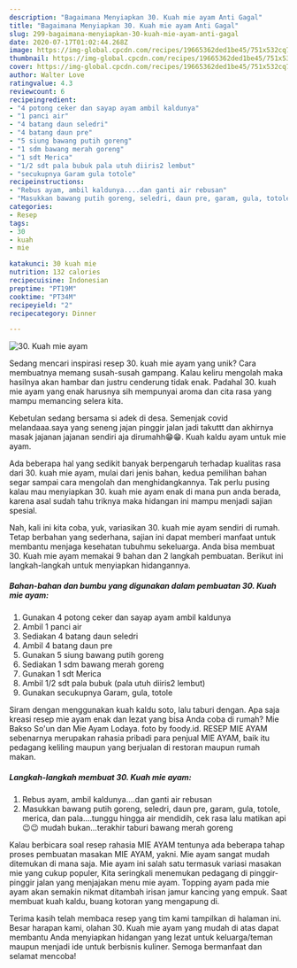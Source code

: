 ```yaml
---
description: "Bagaimana Menyiapkan 30. Kuah mie ayam Anti Gagal"
title: "Bagaimana Menyiapkan 30. Kuah mie ayam Anti Gagal"
slug: 299-bagaimana-menyiapkan-30-kuah-mie-ayam-anti-gagal
date: 2020-07-17T01:02:44.268Z
image: https://img-global.cpcdn.com/recipes/19665362ded1be45/751x532cq70/30-kuah-mie-ayam-foto-resep-utama.jpg
thumbnail: https://img-global.cpcdn.com/recipes/19665362ded1be45/751x532cq70/30-kuah-mie-ayam-foto-resep-utama.jpg
cover: https://img-global.cpcdn.com/recipes/19665362ded1be45/751x532cq70/30-kuah-mie-ayam-foto-resep-utama.jpg
author: Walter Love
ratingvalue: 4.3
reviewcount: 6
recipeingredient:
- "4 potong ceker dan sayap ayam ambil kaldunya"
- "1 panci air"
- "4 batang daun seledri"
- "4 batang daun pre"
- "5 siung bawang putih goreng"
- "1 sdm bawang merah goreng"
- "1 sdt Merica"
- "1/2 sdt pala bubuk pala utuh diiris2 lembut"
- "secukupnya Garam gula totole"
recipeinstructions:
- "Rebus ayam, ambil kaldunya....dan ganti air rebusan"
- "Masukkan bawang putih goreng, seledri, daun pre, garam, gula, totole, merica, dan pala....tunggu hingga air mendidih, cek rasa lalu matikan api 😉😉 mudah bukan...terakhir taburi bawang merah goreng"
categories:
- Resep
tags:
- 30
- kuah
- mie

katakunci: 30 kuah mie 
nutrition: 132 calories
recipecuisine: Indonesian
preptime: "PT19M"
cooktime: "PT34M"
recipeyield: "2"
recipecategory: Dinner

---
```



![30. Kuah mie ayam](https://img-global.cpcdn.com/recipes/19665362ded1be45/751x532cq70/30-kuah-mie-ayam-foto-resep-utama.jpg)

Sedang mencari inspirasi resep 30. kuah mie ayam yang unik? Cara membuatnya memang susah-susah gampang. Kalau keliru mengolah maka hasilnya akan hambar dan justru cenderung tidak enak. Padahal 30. kuah mie ayam yang enak harusnya sih mempunyai aroma dan cita rasa yang mampu memancing selera kita.

Kebetulan sedang bersama si adek di desa. Semenjak covid melandaaa.saya yang seneng jajan pinggir jalan jadi takuttt dan akhirnya masak jajanan jajanan sendiri aja dirumahh😁😁. Kuah kaldu ayam untuk mie ayam.

Ada beberapa hal yang sedikit banyak berpengaruh terhadap kualitas rasa dari 30. kuah mie ayam, mulai dari jenis bahan, kedua pemilihan bahan segar sampai cara mengolah dan menghidangkannya. Tak perlu pusing kalau mau menyiapkan 30. kuah mie ayam enak di mana pun anda berada, karena asal sudah tahu triknya maka hidangan ini mampu menjadi sajian spesial.


Nah, kali ini kita coba, yuk, variasikan 30. kuah mie ayam sendiri di rumah. Tetap berbahan yang sederhana, sajian ini dapat memberi manfaat untuk membantu menjaga kesehatan tubuhmu sekeluarga. Anda bisa membuat 30. Kuah mie ayam memakai 9 bahan dan 2 langkah pembuatan. Berikut ini langkah-langkah untuk menyiapkan hidangannya.

<!--inarticleads1-->

##### Bahan-bahan dan bumbu yang digunakan dalam pembuatan 30. Kuah mie ayam:

1. Gunakan 4 potong ceker dan sayap ayam ambil kaldunya
1. Ambil 1 panci air
1. Sediakan 4 batang daun seledri
1. Ambil 4 batang daun pre
1. Gunakan 5 siung bawang putih goreng
1. Sediakan 1 sdm bawang merah goreng
1. Gunakan 1 sdt Merica
1. Ambil 1/2 sdt pala bubuk (pala utuh diiris2 lembut)
1. Gunakan secukupnya Garam, gula, totole


Siram dengan menggunakan kuah kaldu soto, lalu taburi dengan. Apa saja kreasi resep mie ayam enak dan lezat yang bisa Anda coba di rumah? Mie Bakso So&#39;un dan Mie Ayam Lodaya. foto by foody.id. RESEP MIE AYAM sebenarnya merupakan rahasia pribadi para penjual MIE AYAM, baik itu pedagang keliling maupun yang berjualan di restoran maupun rumah makan. 

<!--inarticleads2-->

##### Langkah-langkah membuat 30. Kuah mie ayam:

1. Rebus ayam, ambil kaldunya....dan ganti air rebusan
1. Masukkan bawang putih goreng, seledri, daun pre, garam, gula, totole, merica, dan pala....tunggu hingga air mendidih, cek rasa lalu matikan api 😉😉 mudah bukan...terakhir taburi bawang merah goreng


Kalau berbicara soal resep rahasia MIE AYAM tentunya ada beberapa tahap proses pembuatan masakan MIE AYAM, yakni. Mie ayam sangat mudah ditemukan di mana saja. Mie ayam ini salah satu termasuk variasi masakan mie yang cukup populer, Kita seringkali menemukan pedagang di pinggir-pinggir jalan yang menjajakan menu mie ayam. Topping ayam pada mie ayam akan semakin nikmat ditambah irisan jamur kancing yang empuk. Saat membuat kuah kaldu, buang kotoran yang mengapung di. 

Terima kasih telah membaca resep yang tim kami tampilkan di halaman ini. Besar harapan kami, olahan 30. Kuah mie ayam yang mudah di atas dapat membantu Anda menyiapkan hidangan yang lezat untuk keluarga/teman maupun menjadi ide untuk berbisnis kuliner. Semoga bermanfaat dan selamat mencoba!
